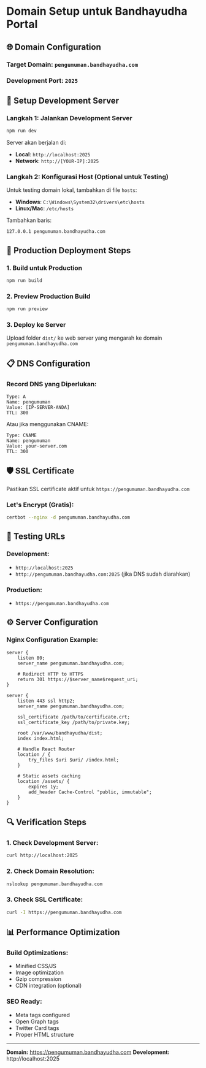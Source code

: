 # Domain Setup untuk Bandhayudha Portal

## 🌐 **Domain Configuration**

### **Target Domain:** `pengumuman.bandhayudha.com`

### **Development Port:** `2025`

## 🚀 **Setup Development Server**

### **Langkah 1: Jalankan Development Server**

```bash
npm run dev
```

Server akan berjalan di:

- **Local**: `http://localhost:2025`
- **Network**: `http://[YOUR-IP]:2025`

### **Langkah 2: Konfigurasi Host (Optional untuk Testing)**

Untuk testing domain lokal, tambahkan di file `hosts`:

- **Windows**: `C:\Windows\System32\drivers\etc\hosts`
- **Linux/Mac**: `/etc/hosts`

Tambahkan baris:

```
127.0.0.1 pengumuman.bandhayudha.com
```

## 🔧 **Production Deployment Steps**

### **1. Build untuk Production**

```bash
npm run build
```

### **2. Preview Production Build**

```bash
npm run preview
```

### **3. Deploy ke Server**

Upload folder `dist/` ke web server yang mengarah ke domain `pengumuman.bandhayudha.com`

## 📋 **DNS Configuration**

### **Record DNS yang Diperlukan:**

```
Type: A
Name: pengumuman
Value: [IP-SERVER-ANDA]
TTL: 300
```

Atau jika menggunakan CNAME:

```
Type: CNAME
Name: pengumuman
Value: your-server.com
TTL: 300
```

## 🛡️ **SSL Certificate**

Pastikan SSL certificate aktif untuk `https://pengumuman.bandhayudha.com`

### **Let's Encrypt (Gratis):**

```bash
certbot --nginx -d pengumuman.bandhayudha.com
```

## 📱 **Testing URLs**

### **Development:**

- `http://localhost:2025`
- `http://pengumuman.bandhayudha.com:2025` (jika DNS sudah diarahkan)

### **Production:**

- `https://pengumuman.bandhayudha.com`

## ⚙️ **Server Configuration**

### **Nginx Configuration Example:**

```nginx
server {
    listen 80;
    server_name pengumuman.bandhayudha.com;

    # Redirect HTTP to HTTPS
    return 301 https://$server_name$request_uri;
}

server {
    listen 443 ssl http2;
    server_name pengumuman.bandhayudha.com;

    ssl_certificate /path/to/certificate.crt;
    ssl_certificate_key /path/to/private.key;

    root /var/www/bandhayudha/dist;
    index index.html;

    # Handle React Router
    location / {
        try_files $uri $uri/ /index.html;
    }

    # Static assets caching
    location /assets/ {
        expires 1y;
        add_header Cache-Control "public, immutable";
    }
}
```

## 🔍 **Verification Steps**

### **1. Check Development Server:**

```bash
curl http://localhost:2025
```

### **2. Check Domain Resolution:**

```bash
nslookup pengumuman.bandhayudha.com
```

### **3. Check SSL Certificate:**

```bash
curl -I https://pengumuman.bandhayudha.com
```

## 📊 **Performance Optimization**

### **Build Optimizations:**

- Minified CSS/JS
- Image optimization
- Gzip compression
- CDN integration (optional)

### **SEO Ready:**

- Meta tags configured
- Open Graph tags
- Twitter Card tags
- Proper HTML structure

---

**Domain:** https://pengumuman.bandhayudha.com
**Development:** http://localhost:2025
